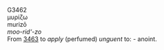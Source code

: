 <body>
  <p>G3462<br>  μυρίζω  <br> murizō  <br><i>moo-rid‘-zo </i><br>From <a href="g3463.htm">3463</a>  to <i>apply</i> (perfumed) <i>unguent</i> to: - anoint.<br></p>
 </body>
